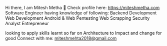 Hi there, I am Mitesh Metha 👋
Check profile here: https://miteshmetha.com
Software Engineer having knowledge of following:
  Backend Development
  Web Development
  Android & Web Pentesting
  Web Scrapping
  Security Analyst
  Entrepreneur 

looking to apply skills learnt so far on Architecture to Impact and change for good
Connect with me: miteshmehta2018@gmail.com

